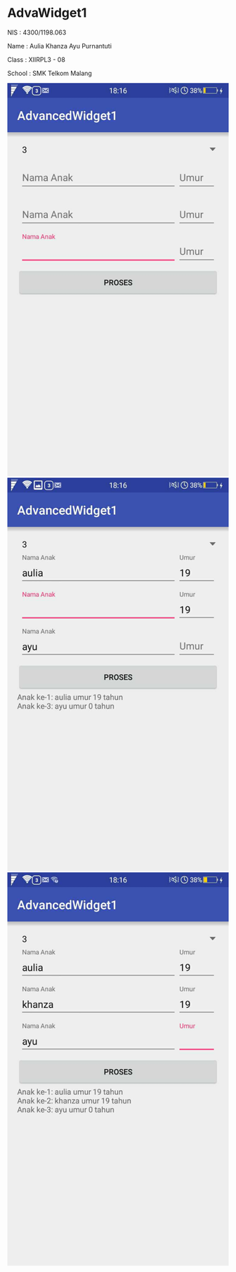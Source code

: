 # AdvaWidget1

NIS : 4300/1198.063

Name : Aulia Khanza Ayu Purnantuti

Class : XIIRPL3 - 08

School : SMK Telkom Malang

![Image of Null](https://github.com/akhanzaku/AdvaWidget1/blob/master/AdvaWid1.png)
![Image of Null](https://github.com/akhanzaku/AdvaWidget1/blob/master/AdvaWid1b.png)
![Image of Null](https://github.com/akhanzaku/AdvaWidget1/blob/master/AdvaWid1c.png)
